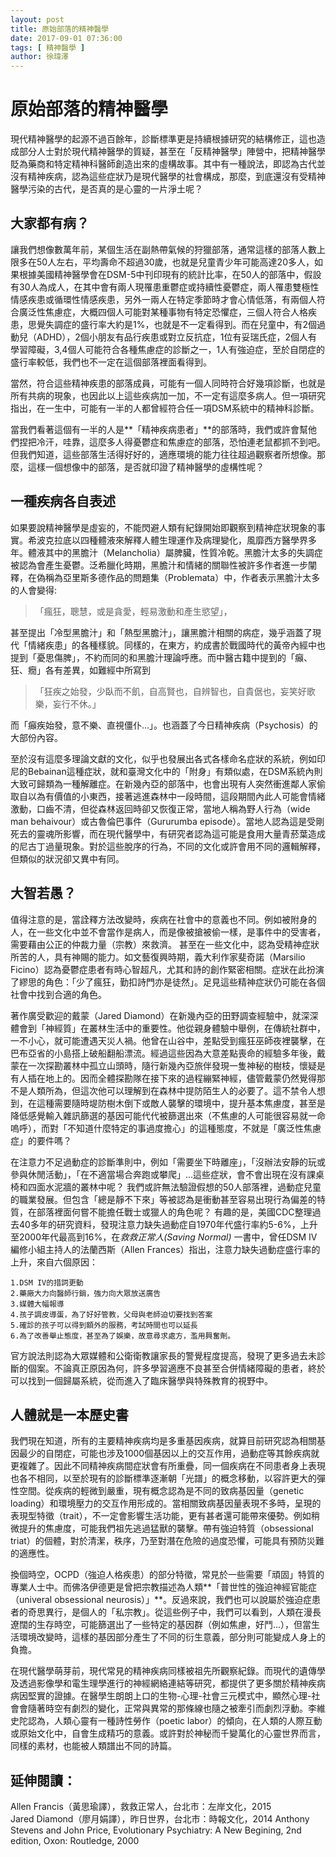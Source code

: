 ```yaml
---
layout: post
title: 原始部落的精神醫學 
date: 2017-09-01 07:36:00
tags: [ 精神醫學 ]
author: 徐瑋澤
---
```

# 原始部落的精神醫學
   現代精神醫學的起源不過百餘年，診斷標準更是持續根據研究的結構修正，這也造成部分人士對於現代精神醫學的質疑，甚至在「反精神醫學」陣營中，把精神醫學貶為藥商和特定精神科醫師創造出來的虛構故事。其中有一種說法，即認為古代並沒有精神疾病，認為這些症狀乃是現代醫學的社會構成，那麼，到底還沒有受精神醫學污染的古代，是否真的是心靈的一片淨土呢？
   
## 大家都有病？

   讓我們想像數萬年前，某個生活在副熱帶氣候的狩獵部落，通常這樣的部落人數上限多在50人左右，平均壽命不超過30歲，也就是兒童青少年可能高達20多人，如果根據美國精神醫學會在DSM-5中刊印現有的統計比率，在50人的部落中，假設有30人為成人，在其中會有兩人現罹患重鬱症或持續性憂鬱症，兩人罹患雙極性情感疾患或循環性情感疾患，另外一兩人在特定季節時才會心情低落，有兩個人符合廣泛性焦慮症，大概四個人可能對某種事物有特定恐懼症，三個人符合人格疾患，思覺失調症的盛行率大約是1%，也就是不一定看得到。而在兒童中，有2個過動兒（ADHD），2個小朋友有品行疾患或對立反抗症，1位有妥瑞氏症，2個人有學習障礙，3,4個人可能符合各種焦慮症的診斷之一，1人有強迫症，至於自閉症的盛行率較低，我們也不一定在這個部落裡面看得到。
   
<!--more-->
   
   當然，符合這些精神疾患的部落成員，可能有一個人同時符合好幾項診斷，也就是所有共病的現象，也因此以上這些疾病加一加，不一定有這麼多病人。但一項研究指出，在一生中，可能有一半的人都曾經符合任一項DSM系統中的精神科診斷。 

  當我們看著這個有一半的人是**「精神疾病患者」**的部落時，我們或許會幫他們捏把冷汗，哇靠，這麼多人得憂鬱症和焦慮症的部落，恐怕連老鼠都抓不到吧。但我們知道，這些部落生活得好好的，適應環境的能力往往超過觀察者所想像。那麼，這樣一個想像中的部落，是否就印證了精神醫學的虛構性呢？
    

## 一種疾病各自表述

   如果要說精神醫學是虛妄的，不能閃避人類有紀錄開始即觀察到精神症狀現象的事實。希波克拉底以四種體液來解釋人體生理運作及病理變化，風靡西方醫學界多年。體液其中的黑膽汁（Melancholia）屬脾臟，性質冷乾。黑膽汁太多的失調症被認為會產生憂鬱。泛希臘化時期，黑膽汁和情緒的關聯性被許多作者進一步闡釋，在偽稱為亞里斯多德作品的問題集（Problemata）中，作者表示黑膽汁太多的人會變得:
  
   >「瘋狂，聰慧，或是貪愛，輕易激動和產生慾望」，
   
   甚至提出「冷型黑膽汁」和「熱型黑膽汁」，讓黑膽汁相關的病症，幾乎涵蓋了現代「情緒疾患」的各種樣貌。同樣的，在東方，約成書於戰國時代的黃帝內經中也提到「憂思傷脾」，不約而同的和黑膽汁理論呼應。而中醫古籍中提到的「癲、狂、癇」各有差異，如難經中所寫到
   >「狂疾之始發，少臥而不飢，自高賢也，自辨智也，自貴倨也，妄笑好歌樂，妄行不休。」
   
   而「癲疾始發，意不樂、直視僵仆...」。也涵蓋了今日精神疾病（Psychosis）的大部份內容。

   至於沒有這麼多理論文獻的文化，似乎也發展出各式各樣命名症狀的系統，例如印尼的Bebainan這種症狀，就和臺灣文化中的「附身」有類似處，在DSM系統內則大致可歸類為一種解離症。在新幾內亞的部落中，也會出現有人突然衝進鄰人家偷取自以為有價值的小東西，接著逃進森林中一段時間，這段期間內此人可能會情緒激動，口齒不清，但從森林返回時卻又恢復正常，當地人稱為野人行為（wide man behaivour）或古魯倫巴事件（Gururumba episode）。當地人認為這是受剛死去的靈魂所影響，而在現代醫學中，有研究者認為這可能是食用大量青菸葉造成的尼古丁過量現象。對於這些脫序的行為，不同的文化或許會用不同的邏輯解釋，但類似的狀況卻又異中有同。

## 大智若愚？

  值得注意的是，當詮釋方法改變時，疾病在社會中的意義也不同。例如被附身的人，在一些文化中並不會當作是病人，而是像被搶被偷一樣，是事件中的受害者，需要藉由公正的仲裁力量（宗教）來救濟。 甚至在一些文化中，認為受精神症狀所苦的人，具有神賜的能力。如文藝復興時期，義大利作家斐奇諾（Marsilio Ficino）認為憂鬱症患者有時心智超凡，尤其和詩的創作緊密相關。症狀在此扮演了繆思的角色：「少了瘋狂，勤扣詩門亦是徒然」。足見這些精神症狀仍可能在各個社會中找到合適的角色。

   著作廣受歡迎的戴蒙（Jared Diamond）在新幾內亞的田野調查經驗中，就深深體會到「神經質」在叢林生活中的重要性。他從親身體驗中舉例，在傳統社群中，一不小心，就可能遭遇天災人禍。他曾在山谷中，差點受到瘋狂巫師夜裡襲擊，在巴布亞省的小島搭上破船翻船漂流。經過這些因為大意差點喪命的經驗多年後，戴蒙在一次探勘叢林中孤立山頭時，隨行新幾內亞旅伴發現一隻神秘的樹枝，懷疑是有人插在地上的。因而全體探勘隊在接下來的過程繃緊神經，儘管戴蒙仍然覺得那不是人類所為，但這次他可以理解到在森林中提防陌生人的必要了。這不禁令人想到，在這種需要隨時堤防樹木倒下或敵人襲擊的環境中，提升基本焦慮度，甚至是降低感覺輸入雜訊篩選的基因可能代代被篩選出來（不焦慮的人可能很容易就一命嗚呼），而對「不知道什麼特定的事過度擔心」的這種態度，不就是「廣泛性焦慮症」的要件嗎？

   在注意力不足過動症的診斷準則中，例如「需要坐下時離座」，「沒辦法安靜的玩或參與休閒活動」，「在不適當場合奔跑或攀爬」...這些症狀，會不會出現在沒有課桌椅和四面水泥牆的叢林中呢？ 我們或許無法驗證假想的50人部落裡，過動症兒童的職業發展。但包含「總是靜不下來」等被認為是衝動甚至容易出現行為偏差的特質，在部落裡面何嘗不能擔任戰士或獵人的角色呢？ 有趣的是，美國CDC整理過去40多年的研究資料，發現注意力缺失過動症自1970年代盛行率約5-6%，上升至2000年代最高到16%，在*救救正常人(Saving Normal)* 一書中，曾任DSM IV編修小組主持人的法蘭西斯（Allen Frances）指出，注意力缺失過動症盛行率的上升，來自六個原因：
   >   
    1.DSM IV的措詞更動   
    2.藥廠大力向醫師行銷，強力向大眾放送廣告   
    3.媒體大幅報導 
    4.孩子調皮導蛋，為了好好管教，父母與老師迫切要找到答案 
    5.確診的孩子可以得到額外的服務，考試時間也可以延長 
    6.為了改善舉止態度，甚至為了娛樂，故意尋求處方，濫用興奮劑。
   
   官方說法則認為大眾媒體和公衛衛教讓家長的警覺程度提高，發現了更多過去未診斷的個案。不論真正原因為何，許多學習適應不良甚至合併情緒障礙的患者，終於可以找到一個歸屬系統，從而進入了臨床醫學與特殊教育的視野中。

## 人體就是一本歷史書

   我們現在知道，所有的主要精神疾病均是多重基因疾病，就算目前研究認為相關基因最少的自閉症，可能也涉及1000個基因以上的交互作用，過動症等其餘疾病就更複雜了。因此不同精神疾病間症狀會有所重疊，同一個疾病在不同患者身上表現也各不相同，以至於現有的診斷標準逐漸朝「光譜」的概念移動，以容許更大的彈性空間。從疾病的輕微到嚴重，現有概念認為是不同的致病基因量（genetic loading）和環境壓力的交互作用形成的。當相關致病基因量表現不多時，呈現的表現型特徵（trait），不一定會影響生活功能，更有甚者還可能帶來優勢。例如稍微提升的焦慮度，可能我們祖先逃過猛獸的襲擊。帶有強迫特質（obsessional triat）的個體，對於清潔，秩序，乃至對潛在危險的過度恐懼，可能具有預防災難的適應性。
   
   換個時空，OCPD（強迫人格疾患）的部分特徵，常見於一些需要「頑固」特質的專業人士中。而佛洛伊德更是曾把宗教描述為人類**「普世性的強迫神經官能症（univeral obsessional neurosis）」**。反過來說，我們也可以說屬於強迫症患者的奇思異行，是個人的「私宗教」。從這些例子中，我們可以看到，人類在漫長遼闊的生存時空，可能篩選出了一些特定的基因群（例如焦慮，好鬥...），但當生活環境改變時，這樣的基因部分產生了不同的衍生意義，部分則可能變成人身上的負擔。

   在現代醫學萌芽前，現代常見的精神疾病同樣被祖先所觀察紀錄。而現代的遺傳學及透過影像學和電生理學進行的神經網絡連結等研究，都提供了更多關於精神疾病病因堅實的證據。在醫學生朗朗上口的生物-心理-社會三元模式中，顯然心理-社會會隨著時空有劇烈的變化，正常與異常的那條線也隨之被牽引而劇烈浮動。李維史陀認為，人類心靈有一種詩性勞作（poetic labor）的傾向，在人類的人際互動或原始文化中，自會生成精巧的意義。或許對於神秘而千變萬化的心靈世界而言，同樣的素材，也能被人類譜出不同的詩篇。

## 延伸閱讀：

Allen Francis（黃思瑜譯），救救正常人，台北市：左岸文化，2015  
Jared Diamond（廖月娟譯），昨日世界，台北市：時報文化，2014
Anthony Stevens and John Price, Evolutionary Psychiatry: A New Begining, 2nd edition, Oxon: Routledge, 2000
